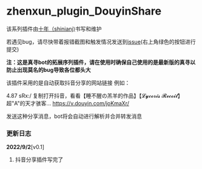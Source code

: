 
# zhenxun_plugin_DouyinShare
该系列插件由[十年（shinianj)](https://github.com/shinianj)书写和维护

若遇见bug，请尽快带着报错截图和触发情况发送到[issue](https://github.com/shinianj/zhenxun_plugin_DouyinShare/issues)(右上角绿色的按钮进行提交)

**注：这是真寻bot的拓展序列插件，请在使用时确保自己使用的是最新版的真寻以防止出现莫名的bug导致各位都头大**

该插件采用的是自动获取抖音分享的网站链接 例如：

4.87 sRx:/ 复制打开抖音，看看【睡不醒の羔羊的作品】【𝓛𝔂𝓬𝓸𝓻𝓲𝓼 𝓡𝓮𝓬𝓸𝓲𝓵】超"A"的天才骇客... https://v.douyin.com/joKmaXr/

发送这种分享消息，bot将会自动进行解析并合并转发消息

### 更新日志

**2022/9/2**[v0.1]

1. 抖音分享插件写完了





